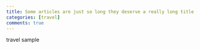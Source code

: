 ```yaml
---
title: Some articles are just so long they deserve a really long title to see if things will break well
categories: [travel]
comments: true
---
```


travel sample